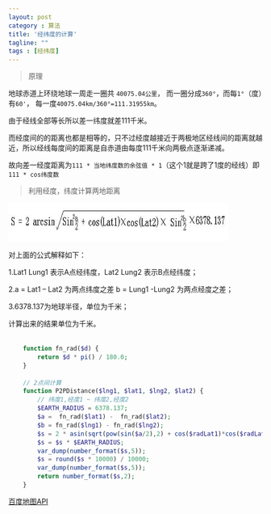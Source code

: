 ```yaml
---
layout: post
category : 算法
title: '经纬度的计算'
tagline: ""
tags : [经纬度]
---
```


> 原理

地球赤道上环绕地球一周走一圈共 `40075.04公里`， 而一圈分成`360°`，而每`1°`（度）有`60'`， 每一度`40075.04km/360°=111.31955km`。

由于经线全部等长所以差一纬度就差111千米。

而经度间的的距离也都是相等的，只不过经度越接近于两极地区经线间的距离就越近，所以经线每度间的距离是自赤道由每度111千米向两极点逐渐递减。

故向差一经度距离为`111 * 当地纬度数的余弦值 * 1`（这个1就是跨了1度的经线）即`111 * cos纬度数`

<!--break-->

> 利用经度，纬度计算两地距离

![经纬度计算公式](/images/201408/lanlung20140824.jpg)

对上面的公式解释如下：

1.Lat1 Lung1 表示A点经纬度，Lat2 Lung2 表示B点经纬度；

2.a = Lat1 – Lat2 为两点纬度之差  b = Lung1 -Lung2 为两点经度之差；

3.6378.137为地球半径，单位为千米；

计算出来的结果单位为千米。

```php

	function fn_rad($d) { 
		return $d * pi() / 180.0;
	}

	// 2点间计算
	function P2PDistance($lng1, $lat1, $lng2, $lat2) {
		// 纬度1,经度1 ~ 纬度2,经度2
		$EARTH_RADIUS = 6378.137;
		$a =  fn_rad($lat1) -  fn_rad($lat2);
		$b = fn_rad($lng1) - fn_rad($lng2);
		$s = 2 * asin(sqrt(pow(sin($a/2),2) + cos($radLat1)*cos($radLat2)*pow(sin($b/2),2)));
		$s = $s * $EARTH_RADIUS;
		var_dump(number_format($s,5));
		$s = round($s * 10000) / 10000;
		var_dump(number_format($s,5));
		return number_format($s,2);
	}
```

[百度地图API](http://developer.baidu.com/map/carapi-6.htm)

